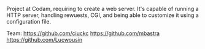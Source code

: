 Project at Codam, requiring to create a web server. It's capable of running a HTTP server, handling rewuests, CGI, and being able to customize it using a configuration file.

Team:
https://github.com/ciuckc
https://github.com/mbastra
https://github.com/Lucwousin
